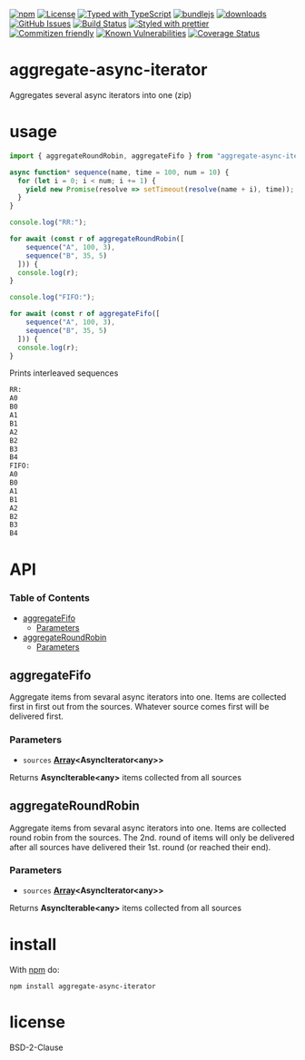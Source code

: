 [![npm](https://img.shields.io/npm/v/aggregate-async-iterator.svg)](https://www.npmjs.com/package/aggregate-async-iterator)
[![License](https://img.shields.io/badge/License-BSD%203--Clause-blue.svg)](https://opensource.org/licenses/BSD-3-Clause)
[![Typed with TypeScript](https://flat.badgen.net/badge/icon/Typed?icon=typescript\&label\&labelColor=blue\&color=555555)](https://typescriptlang.org)
[![bundlejs](https://deno.bundlejs.com/?q=aggregate-async-iterator\&badge=detailed)](https://bundlejs.com/?q=aggregate-async-iterator)
[![downloads](http://img.shields.io/npm/dm/aggregate-async-iterator.svg?style=flat-square)](https://npmjs.org/package/aggregate-async-iterator)
[![GitHub Issues](https://img.shields.io/github/issues/arlac77/aggregate-async-iterator.svg?style=flat-square)](https://github.com/arlac77/aggregate-async-iterator/issues)
[![Build Status](https://img.shields.io/endpoint.svg?url=https%3A%2F%2Factions-badge.atrox.dev%2Farlac77%2Faggregate-async-iterator%2Fbadge\&style=flat)](https://actions-badge.atrox.dev/arlac77/aggregate-async-iterator/goto)
[![Styled with prettier](https://img.shields.io/badge/styled_with-prettier-ff69b4.svg)](https://github.com/prettier/prettier)
[![Commitizen friendly](https://img.shields.io/badge/commitizen-friendly-brightgreen.svg)](http://commitizen.github.io/cz-cli/)
[![Known Vulnerabilities](https://snyk.io/test/github/arlac77/aggregate-async-iterator/badge.svg)](https://snyk.io/test/github/arlac77/aggregate-async-iterator)
[![Coverage Status](https://coveralls.io/repos/arlac77/aggregate-async-iterator/badge.svg)](https://coveralls.io/github/arlac77/aggregate-async-iterator)

# aggregate-async-iterator

Aggregates several async iterators into one (zip)

# usage

```js
import { aggregateRoundRobin, aggregateFifo } from "aggregate-async-iterator";

async function* sequence(name, time = 100, num = 10) {
  for (let i = 0; i < num; i += 1) {
    yield new Promise(resolve => setTimeout(resolve(name + i), time));
  }
}

console.log("RR:");

for await (const r of aggregateRoundRobin([
    sequence("A", 100, 3),
    sequence("B", 35, 5)
  ])) {
  console.log(r);
}

console.log("FIFO:");

for await (const r of aggregateFifo([
    sequence("A", 100, 3),
    sequence("B", 35, 5)
  ])) {
  console.log(r);
}
```

Prints interleaved sequences

```txt
RR:
A0
B0
A1
B1
A2
B2
B3
B4
FIFO:
A0
B0
A1
B1
A2
B2
B3
B4
```

# API

<!-- Generated by documentation.js. Update this documentation by updating the source code. -->

### Table of Contents

*   [aggregateFifo](#aggregatefifo)
    *   [Parameters](#parameters)
*   [aggregateRoundRobin](#aggregateroundrobin)
    *   [Parameters](#parameters-1)

## aggregateFifo

Aggregate items from sevaral async iterators into one.
Items are collected first in first out from the sources.
Whatever source comes first will be delivered first.

### Parameters

*   `sources` **[Array](https://developer.mozilla.org/docs/Web/JavaScript/Reference/Global_Objects/Array)\<AsyncIterator\<any>>**&#x20;

Returns **AsyncIterable\<any>** items collected from all sources

## aggregateRoundRobin

Aggregate items from sevaral async iterators into one.
Items are collected round robin from the sources.
The 2nd. round of items will only be delivered after all sources
have delivered their 1st. round (or reached their end).

### Parameters

*   `sources` **[Array](https://developer.mozilla.org/docs/Web/JavaScript/Reference/Global_Objects/Array)\<AsyncIterator\<any>>**&#x20;

Returns **AsyncIterable\<any>** items collected from all sources

# install

With [npm](http://npmjs.org) do:

```shell
npm install aggregate-async-iterator
```

# license

BSD-2-Clause

